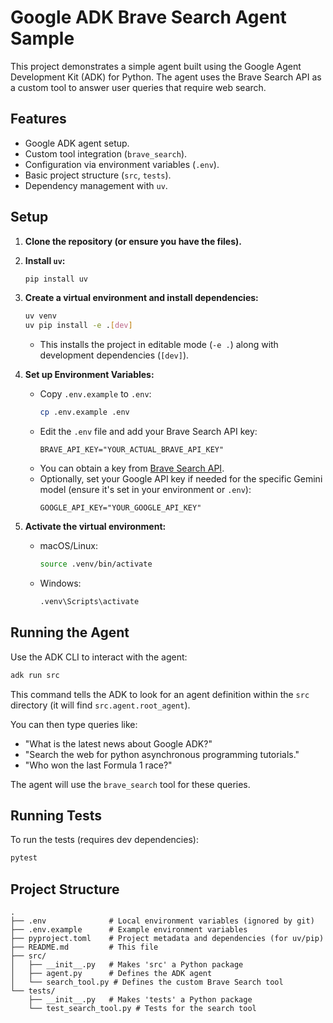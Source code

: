 # Google ADK Brave Search Agent Sample

This project demonstrates a simple agent built using the Google Agent Development Kit (ADK) for Python. The agent uses the Brave Search API as a custom tool to answer user queries that require web search.

## Features

*   Google ADK agent setup.
*   Custom tool integration (`brave_search`).
*   Configuration via environment variables (`.env`).
*   Basic project structure (`src`, `tests`).
*   Dependency management with `uv`.

## Setup

1.  **Clone the repository (or ensure you have the files).**

2.  **Install `uv`:**
    ```bash
    pip install uv
    ```

3.  **Create a virtual environment and install dependencies:**
    ```bash
    uv venv
    uv pip install -e .[dev]
    ```
    *   This installs the project in editable mode (`-e .`) along with development dependencies (`[dev]`).

4.  **Set up Environment Variables:**
    *   Copy `.env.example` to `.env`:
        ```bash
        cp .env.example .env
        ```
    *   Edit the `.env` file and add your Brave Search API key:
        ```
        BRAVE_API_KEY="YOUR_ACTUAL_BRAVE_API_KEY"
        ```
    *   You can obtain a key from [Brave Search API](https://brave.com/search/api/).
    *   Optionally, set your Google API key if needed for the specific Gemini model (ensure it's set in your environment or `.env`):
        ```
        GOOGLE_API_KEY="YOUR_GOOGLE_API_KEY"
        ```

5.  **Activate the virtual environment:**
    *   macOS/Linux:
        ```bash
        source .venv/bin/activate
        ```
    *   Windows:
        ```bash
        .venv\Scripts\activate
        ```

## Running the Agent

Use the ADK CLI to interact with the agent:

```bash
adk run src
```

This command tells the ADK to look for an agent definition within the `src` directory (it will find `src.agent.root_agent`).

You can then type queries like:

*   "What is the latest news about Google ADK?"
*   "Search the web for python asynchronous programming tutorials."
*   "Who won the last Formula 1 race?"

The agent will use the `brave_search` tool for these queries.

## Running Tests

To run the tests (requires dev dependencies):

```bash
pytest
```

## Project Structure

```
.
├── .env              # Local environment variables (ignored by git)
├── .env.example      # Example environment variables
├── pyproject.toml    # Project metadata and dependencies (for uv/pip)
├── README.md         # This file
├── src/
│   ├── __init__.py   # Makes 'src' a Python package
│   ├── agent.py      # Defines the ADK agent
│   └── search_tool.py # Defines the custom Brave Search tool
└── tests/
    ├── __init__.py   # Makes 'tests' a Python package
    └── test_search_tool.py # Tests for the search tool
``` 